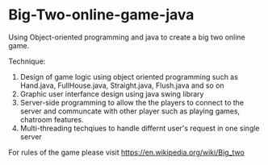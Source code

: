 # Big-Two-online-game-java

Using Object-oriented programming and java to create a big two online game.

Technique:
1. Design of game logic using object oriented programming such as Hand.java, FullHouse.java, Straight.java, Flush.java and so on
2. Graphic user interfance design using java swing library
3. Server-side programming to allow the the players to connect to the server and communcate with other player such as playing games, chatroom features.
4. Multi-threading techqiues to handle differnt user's request in one single server

For rules of the game please visit https://en.wikipedia.org/wiki/Big_two

